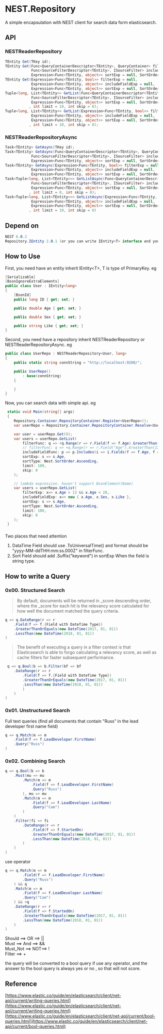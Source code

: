 # NEST.Repository

A simple encapsulation with NEST client for search data form elasticsearch.

## API

### NESTReaderRepository
```csharp
TEntity Get(TKey id);
TEntity Get(Func<QueryContainerDescriptor<TEntity>, QueryContainer> filterFunc = null,
            Func<SourceFilterDescriptor<TEntity>, ISourceFilter> includeFieldFunc = null,
            Expression<Func<TEntity, object>> sortExp = null, SortOrder sortType = SortOrder.Ascending);
TEntity Get(Expression<Func<TEntity, bool>> filterExp = null,
            Expression<Func<TEntity, object>> includeFieldExp = null,
            Expression<Func<TEntity, object>> sortExp = null, SortOrder sortType = SortOrder.Ascending);
Tuple<long, List<TEntity>> GetList(Func<QueryContainerDescriptor<TEntity>, QueryContainer> filterFunc = null,
            Func<SourceFilterDescriptor<TEntity>, ISourceFilter> includeFieldFunc = null,
            Expression<Func<TEntity, object>> sortExp = null, SortOrder sortType = SortOrder.Ascending
           , int limit = 10, int skip = 0);
Tuple<long, List<TEntity>> GetList(Expression<Func<TEntity, bool>> filterExp = null,
            Expression<Func<TEntity, object>> includeFieldExp = null,
            Expression<Func<TEntity, object>> sortExp = null, SortOrder sortType = SortOrder.Ascending
           , int limit = 10, int skip = 0);
```

### NESTReaderRepositoryAsync
```csharp
Task<TEntity> GetAsync(TKey id);
Task<TEntity> GetAsync(Func<QueryContainerDescriptor<TEntity>, QueryContainer> filterFunc = null,
            Func<SourceFilterDescriptor<TEntity>, ISourceFilter> includeFieldFunc = null,
            Expression<Func<TEntity, object>> sortExp = null, SortOrder sortType = SortOrder.Ascending);
Task<TEntity> GetAsync(Expression<Func<TEntity, bool>> filterExp = null,
            Expression<Func<TEntity, object>> includeFieldExp = null,
            Expression<Func<TEntity, object>> sortExp = null, SortOrder sortType = SortOrder.Ascending);
Task<Tuple<long, List<TEntity>>> GetListAsync(Func<QueryContainerDescriptor<TEntity>, QueryContainer> filterFunc = null,
            Func<SourceFilterDescriptor<TEntity>, ISourceFilter> includeFieldFunc = null,
            Expression<Func<TEntity, object>> sortExp = null, SortOrder sortType = SortOrder.Ascending
           , int limit = 0, int skip = 0);
Task<Tuple<long, List<TEntity>>> GetListAsync(Expression<Func<TEntity, bool>> filterExp = null,
            Expression<Func<TEntity, object>> includeFieldExp = null,
            Expression<Func<TEntity, object>> sortExp = null, SortOrder sortType = SortOrder.Ascending
           , int limit = 10, int skip = 0)
```

## Depend on
```csharp
NEST 6.0.2
Repository.IEntity 2.0.1 (or you can write IEntity<T> interface and you entity inherit it.)
```

## How to Use

First, you need have an entity inherit IEntity\<T\>, T is type of PrimaryKey. eg
```csharp
[Serializable]
[BsonIgnoreExtraElements]
public class User : IEntity<long>
{
    [BsonId]
    public long ID { get; set; }

    public double Age { get; set; }

    public double Sex { get; set; }

    public string Like { get; set; }
}
```

Second, you need have a repository inherit NESTReaderRepository or NESTReaderRepositoryAsync. eg
```csharp
public class UserRepo : NESTReaderRepository<User, long>
{
    public static string connString = "http://localhost:9200/";

    public UserRepo()
        : base(connString)
    {

    }
}
```

Now, you can search data with simple api. eg
```csharp
 static void Main(string[] args)
 {
    Repository.Container.RepositoryContainer.Register<UserRepo>();
    var userRepo = Repository.Container.RepositoryContainer.Resolve<UserRepo>();

    var user = userRepo.Get(9);
    var users = userRepo.GetList(
        filterFunc: q => +q.Range(r => r.Field(f => f.Age).GreaterThan(13).LessThan(28)), 
		// filterFunc: q => +q.Range(r => r.Field("Age").GreaterThan(13).LessThan(28)),
        includeFieldFunc: p => p.Includes(i => i.Fields(f => f.Age, f => f.Sex, f => f.Like)),
        sortExp: s => s.Age,
        sortType: Nest.SortOrder.Ascending,
        limit: 100,
        skip: 0
    );

	// lambda expression. haven't support BsonElement(Name)
	var users = userRepo.GetList(
        filterExp: x=> x.Age > 13 && x.Age < 28, 
        includeFieldExp: x=> new { x.Age, x.Sex, x.Like },
        sortExp: s => s.Age,
        sortType: Nest.SortOrder.Ascending,
        limit: 100,
        skip: 0
    );
 }
```

###
Two places that need attention
1. DataTime Field should use .ToUniversalTime() and format should be "yyyy-MM-ddTHH:mm:ss.000Z" in filterFunc.
2. Sort Field should add .Suffix("keyword") in sortExp When the field is string type.


## How to write a Query
### 0x00. Structured Search
>By default, documents will be returned in _score descending order, where the _score for each hit is the relevancy score calculated for how well the document matched the query criteria.
```csharp
q => q.DateRange(r => r
    .Field(f => f.{Field with DateTime Type})
    .GreaterThanOrEquals(new DateTime(2017, 01, 01))
    .LessThan(new DateTime(2018, 01, 01))
)
```

>The benefit of executing a query in a filter context is that Elasticsearch is able to forgo calculating a relevancy score, as well as cache filters for faster subsequent performance.
```csharp
 q => q.Bool(b => b.Filter(bf => bf
    .DateRange(r => r
        .Field(f => f.{Field with DateTime Type})
        .GreaterThanOrEquals(new DateTime(2017, 01, 01))
        .LessThan(new DateTime(2018, 01, 01))
        )
    )
)
```

### 0x01. Unstructured Search
Full text queries (find all documents that contain "Russ" in the lead developer first name field)
```csharp
q => q.Match(m => m
    .Field(f => f.LeadDeveloper.FirstName)
    .Query("Russ")
)
```

### 0x02. Combining Search
```csharp
q => q.Bool(b => b
    .Must(mu => mu
        .Match(m => m
            .Field(f => f.LeadDeveloper.FirstName)
            .Query("Russ")
        ), mu => mu
        .Match(m => m
            .Field(f => f.LeadDeveloper.LastName)
            .Query("Cam")
        )
    )
    .Filter(fi => fi
        .DateRange(r => r
            .Field(f => f.StartedOn)
            .GreaterThanOrEquals(new DateTime(2017, 01, 01))
            .LessThan(new DateTime(2018, 01, 01))
        )
    )
)
```

use operator
```csharp
q => q.Match(m => m
        .Field(f => f.LeadDeveloper.FirstName)
        .Query("Russ")
    ) && q
    .Match(m => m
        .Field(f => f.LeadDeveloper.LastName)
        .Query("Cam")
    ) && +q
    .DateRange(r => r
        .Field(f => f.StartedOn)
        .GreaterThanOrEquals(new DateTime(2017, 01, 01))
        .LessThan(new DateTime(2018, 01, 01))
    )
)
```

Should ==> OR ==> ||  
Must ==> And ==> &&  
Must_Not ==> NOT==> !  
Filter ==> + 

the query will be converted to a bool query if use any operator, and the answer to the bool query is always yes or no , so that will not score.


## Reference
[https://www.elastic.co/guide/en/elasticsearch/client/net-api/current/writing-queries.html](https://www.elastic.co/guide/en/elasticsearch/client/net-api/current/writing-queries.html)
[https://www.elastic.co/guide/en/elasticsearch/client/net-api/current/bool-queries.html](https://www.elastic.co/guide/en/elasticsearch/client/net-api/current/bool-queries.html)